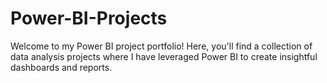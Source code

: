 # Power-BI-Projects
Welcome to my Power BI project portfolio! Here, you'll find a collection of data analysis projects where I have leveraged Power BI to create insightful dashboards and reports.
